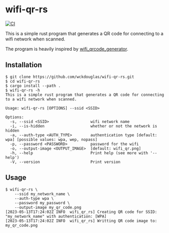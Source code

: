 # wifi-qr-rs #

[![CI](https://github.com/wckdouglas/wifi-qr-rs/actions/workflows/ci.yml/badge.svg)](https://github.com/wckdouglas/wifi-qr-rs/actions/workflows/ci.yml)

This is a simple rust program that generates a QR code for connecting to a wifi network when scanned.

The program is heavily inspired by [wifi_qrcode_generator](https://github.com/lakhanmankani/wifi_qrcode_generator).

## Installation ##

```
$ git clone https://github.com/wckdouglas/wifi-qr-rs.git
$ cd wifi-qr-rs
$ cargo install --path .
$ wifi-qr-rs -h
This is a simple rust program that generates a QR code for connecting to a wifi network when scanned.

Usage: wifi-qr-rs [OPTIONS] --ssid <SSID>

Options:
  -s, --ssid <SSID>                  wifi network name
  -i, --is-hidden                    whether or not the network is hidden
  -a, --auth-type <AUTH_TYPE>        authentication type [default: wpa] [possible values: wpa, wep, nopass]
  -p, --password <PASSWORD>          password for the wifi
  -o, --output-image <OUTPUT_IMAGE>  [default: wifi_qr.png]
  -h, --help                         Print help (see more with '--help')
  -V, --version                      Print version
```


## Usage ## 

```
$ wifi-qr-rs \
    --ssid my_network_name \
    --auth-type wpa \
    --password my_password \
    --output-image my_qr_code.png
[2023-05-13T17:24:02Z INFO  wifi_qr_rs] Creating QR code for SSID: "my_network_name" with authentication: [WPA]
[2023-05-13T17:24:02Z INFO  wifi_qr_rs] Writting QR code image to: my_qr_code.png
```
